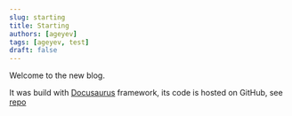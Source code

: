 ```yaml
---
slug: starting
title: Starting
authors: [ageyev]
tags: [ageyev, test]
draft: false
--- 
```


Welcome to the new blog. 
<!--truncate--> 

It was build with [Docusaurus](https://docusaurus.io) framework, its code is hosted on GitHub, see [repo](https://github.com/ageyev/ageyev.github.io/)
